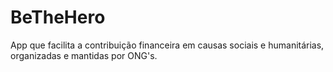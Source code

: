 # BeTheHero
App que facilita a contribuição financeira em causas sociais e humanitárias, organizadas e mantidas por ONG's.    
